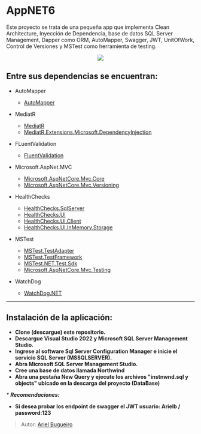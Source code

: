 # AppNET6
Este proyecto se trata de una pequeña app que implementa Clean Architecture, Inyección de Dependencia, base de datos SQL Server Management, Dapper como ORM, AutoMapper, Swagger, JWT, UnitOfWork, Control de Versiones y MSTest como herramienta de testing.



<p align="center">
<img src="https://user-images.githubusercontent.com/70410313/196942839-73a0c788-d138-468b-a84b-f282415c454c.PNG">
</p>





## Entre sus dependencias se encuentran:

- AutoMapper
  - [AutoMapper](https://www.nuget.org/packages/AutoMapper "Link to www.nuget.org")
  
- MediatR
  - [MediatR](https://www.nuget.org/packages/MediatR "Link to www.nuget.org")
  - [MediatR.Extensions.Microsoft.DependencyInjection](https://www.nuget.org/packages/MediatR.Extensions.Microsoft.DependencyInjection "Link to www.nuget.org")
  
- FLuentValidation
  - [FluentValidation](https://www.nuget.org/packages/FluentValidation "Link to www.nuget.org")
 
- Microsoft.AspNet.MVC
  - [Microsoft.AspNetCore.Mvc.Core](https://www.nuget.org/packages/Microsoft.AspNetCore.Mvc.Core "Link to www.nuget.org")
  - [Microsoft.AspNetCore.Mvc.Versioning](https://www.nuget.org/packages/Microsoft.AspNetCore.Mvc.Versioning "Link to www.nuget.org")
  
- HealthChecks
  - [HealthChecks.SqlServer](https://www.nuget.org/packages/AspNetCore.HealthChecks.SqlServer "Link to www.nuget.org")
  - [HealthChecks.UI](https://www.nuget.org/packages/AspNetCore.HealthChecks.UI "Link to www.nuget.org")
  - [HealthChecks.UI.Client](https://www.nuget.org/packages/AspNetCore.HealthChecks.UI.Client "Link to www.nuget.org")
  - [HealthChecks.UI.InMemory.Storage](https://www.nuget.org/packages/AspNetCore.HealthChecks.UI.InMemory.Storage "Link to www.nuget.org")
  
- MSTest
  - [MSTest.TestAdapter](https://www.nuget.org/packages/MsTest.TestAdapter "Link to www.nuget.org")
  - [MSTest.TestFramework](https://www.nuget.org/packages/MsTest.TestFramework "Link to www.nuget.org")
  - [MSTest.NET.Test.Sdk](https://www.nuget.org/packages/Microsoft.NET.Test.Sdk "Link to www.nuget.org")
  - [Microsoft.AspNetCore.Mvc.Testing](https://www.nuget.org/packages/Microsoft.AspNetCore.Mvc.Testing "Link to www.nuget.org")

- WatchDog
  - [WatchDog.NET](https://www.nuget.org/packages/WatchDog.NET "Link to www.nuget.org")

<hr>


## Instalación de la aplicación:

* **Clone (descargue) este repositorio.**
* **Descargue Visual Studio 2022 y Microsoft SQL Server Management Studio.**
* **Ingrese al software Sql Server Configuration Manager e inicie el servicio SQL Server (MSSQLSERVER).**
* **Abra Microsoft SQL Server Management Studio.**
* **Cree una base de datos llamada Northwind**
* **Abra una pestaña New Query y ejecute los archivos "instnwnd.sql y objects" ubicado en la descarga del proyecto (DataBase)**

<em>* **Recomendaciones:**</em>
* **Si desea probar los endpoint de swagger el JWT usuario: Arielb / password:123**



>Autor: [Ariel Bugueiro](https://arielbugueiro.github.io/portfolio2021/)

